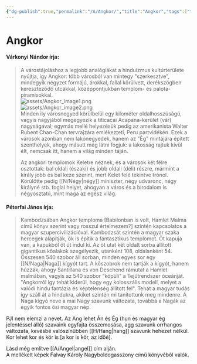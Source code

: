 ```yaml
---
{"dg-publish":true,"permalink":"/A/Angkor/","title":"Angkor","tags":["formatted🟢"],"created":"2023-10-13T01:21","updated":"2023-10-13T03:03"}
---
```



# Angkor



#### Várkonyi Nándor írja:

> A várostájoláshoz a legjobb analógiákat a hinduizmus kultúrterülete nyújtja, így Angkor: több városból van mintegy "szerkesztve", mindegyik négyzet formájú, árokkal, fallal körülvett, derékszögben kereszteződő utcákkal, középpontjukban templom- és palota-piramisokkal.  
![assets/Angkor_image1.png](/img/user/A/assets/Angkor_image1.png)  
![assets/Angkor_image2.png](/img/user/A/assets/Angkor_image2.png)  
> Minden ily városnegyed körülbelül egy kilométer oldalhosszúságú, vagyis nagyjából megegyezik a titicacai Acapana-kerület (vár) nagyságával; egymás mellé helyezésük pedig az amerikanista Walter Rubent Chan-Chan tervrajzára emlékezteti, Peru partvidékén. Ezek a városok azonban nem lakónegyedek, hanem az "Ég" mintájára épített szenthelyek, ahogy másutt még látni fogjuk: a lakosság rajtuk kívül élt, nemcsak itt, hanem a világ minden táján.
>
> Az angkori templomok Keletre néznek, és a városok két félre osztottak: bal oldali (északi) és jobb oldali (déli) részre, mármint a király jobb és bal keze szerint, mert Kelet felé tekintve trónol. Körülötte pedig [[N/Négy\|négy]] miniszter, négy udvaronc, négy királyné stb. foglal helyet, ahogyan a város és a birodalom is négyosztatú, mint maga az egész világ.  

#### Péterfai János írja:

> Kambodzsában Angkor temploma \[Babilonban is volt, Hamlet Malma című könyv szerint vagy rosszul értelmezem?\] szintén kapcsolatos a magyar szupercivilizációval. Kambodzsát szintén a magyar szaka hercegek alapítják, ők is építik a fantasztikus templomot. Öt kapuja van, a kapukból öt út indul ki. Az öt utat két oldalt sorba állított gigantikus kőalakok szegélyezik, utanként 108, oldalanként 54. Összesen 540 szobor áll sorban, minden egyes sor egy [[N/Naga\|Naga]] kígyót tart. A kőszobrok nem tartják a kígyót, hanem húzzák, ahogy Santillana és von Deschend rámutat a Hamlet malmában, vagyis az 540 szobor "köpüli" a Tejútrendszer óceánját. "Angkorról így tehát kiderül, hogy egy kolosszális modell, melyet a valódi hindu fantázia és képtelenség állított fel". Tehát a magyar tudás így száll át a hindukra, akiket szintén mi tanítottunk meg mindenre. A Naga kígyó neve a mai Nagy szavunk változata, továbbá a Nagák az egyik fontos ősi magyar nép.  

PJI nem elemzi a nevet. Az Ang lehet Án és Ég (hun és magyar ég jelentéssel álló) szavaink egyfajta összemosása, agg szavunk orrhangos változata, kevésbé valószínűbben [[H/Hang\|hang]] szavunk hehezet nélkül.  
Kor lehet kor és kör is \[a kor is kör, az időé\].  

Lásd még említve [[A/Angel\|angel]] cím alján.  
A mellékelt képek Falvay Károly Nagyboldogasszony című könyvéből valók.  